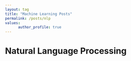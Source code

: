 ```yaml
---
layout: tag
title: "Machine Learning Posts"
permalink: /posts/nlp
values:
      author_profile: true
---
```

# Natural Language Processing
